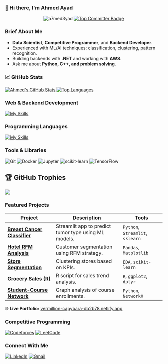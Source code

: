 ### 👋 Hi there, I'm Ahmed Ayad

<p align="center">
  <img src="https://komarev.com/ghpvc/?username=a7med3yad&label=Profile%20views&color=0e75b6&style=flat" alt="a7med3yad" />
  <a href="https://committers.top/egypt.html">
    <img src="https://user-badge.committers.top/egypt/a7med3yad.svg" alt="Top Committer Badge"/>
  </a>
</p>

### Brief About Me

- **Data Scientist**, **Competitive Programmer**, and **Backend Developer**.
-  Experienced with ML/AI techniques: classification, clustering, pattern recognition.
-  Building backends with **.NET** and working with **AWS**.
-  Ask me about **Python, C++, and problem solving**.

### 📈 GitHub Stats

<a href="https://github.com/a7med3yad">
  <img src="https://github-readme-stats.vercel.app/api?username=a7med3yad&show_icons=true&theme=github_dark&hide_border=true&bg_color=0D1117&text_color=c5d2da&title_color=4694f8&icon_color=4694f8" alt="Ahmed's GitHub Stats" />
</a>

<a href="https://github.com/a7med3yad">
  <img src="https://github-readme-stats.vercel.app/api/top-langs?username=a7med3yad&hide_border=true&show_icons=true&locale=en&layout=compact&langs_count=6&title_color=4694f8&theme=github_dark" alt="Top Languages" />
</a>


###  Web & Backend Development

[![My Skills](https://skillicons.dev/icons?i=dotnet,flutter,aws,mysql,postgres,sqlserver)](https://github.com/a7med3yad)


###  Programming Languages

[![My Skills](https://skillicons.dev/icons?i=python,cpp,c,cs,java,dart,r)](https://github.com/a7med3yad)


###  Tools & Libraries

![Git](https://img.shields.io/badge/Git-F05032?style=for-the-badge&logo=git&logoColor=white)
![Docker](https://img.shields.io/badge/Docker-2496ED?style=for-the-badge&logo=docker&logoColor=white)
![Jupyter](https://img.shields.io/badge/Jupyter-F37626?style=for-the-badge&logo=jupyter&logoColor=white)
![scikit-learn](https://img.shields.io/badge/scikit--learn-F7931E?style=for-the-badge&logo=scikit-learn&logoColor=white)
![TensorFlow](https://img.shields.io/badge/TensorFlow-FF6F00?style=for-the-badge&logo=tensorflow&logoColor=white)


## 🏆 GitHub Trophies
![](https://github-profile-trophy.vercel.app/?username=a7med3yad&theme=tokyonight&no-frame=false&no-bg=true&margin-w=4)


###  Featured Projects

| Project | Description | Tools |
|--------|-------------|-------|
| [**Breast Cancer Classifier**](https://github.com/a7med3yad/Breast-Cancer-Analysis-App) | Streamlit app to predict tumor type using ML models. | `Python`, `Streamlit`, `sklearn` |
| [**Hotel RFM Analysis**](https://github.com/a7med3yad/Hotel_Managment_RFM_Analysis) | Customer segmentation using RFM strategy. | `Pandas`, `Matplotlib` |
| [**Store Segmentation**](https://github.com/a7med3yad/store-performance-segmentation) | Clustering stores based on KPIs. | `EDA`, `scikit-learn` |
| [**Grocery Sales (R)**](https://github.com/a7med3yad/GROCERY-SALES-ANALYSIS) | R script for sales trend analysis. | `R`, `ggplot2`, `dplyr` |
| [**Student-Course Network**](https://github.com/a7med3yad/NetworkAnalysisOnStudentCourses) | Graph analysis of course enrollments. | `Python`, `NetworkX` |

🌐 **Live Portfolio:** [vermillion-capybara-db2b78.netlify.app](https://vermillion-capybara-db2b78.netlify.app/)


###  Competitive Programming

[![Codeforces](https://img.shields.io/badge/Codeforces-1F8ACB?style=for-the-badge&logo=codeforces&logoColor=white)](https://codeforces.com/profile/Abou_3yad)
[![LeetCode](https://img.shields.io/badge/LeetCode-FFA116?style=for-the-badge&logo=leetcode&logoColor=black)](https://leetcode.com/u/a7med3yad/)


###  Connect With Me

[![LinkedIn](https://skillicons.dev/icons?i=linkedin)](https://www.linkedin.com/in/ahmed-ayad-1000b52ab/)
[![Gmail](https://skillicons.dev/icons?i=gmail)](mailto:ahmed.ibrahim01974@gmail.com)
